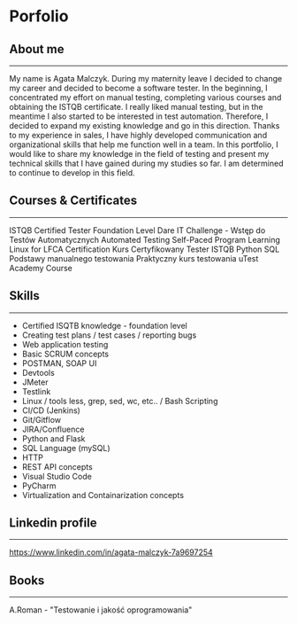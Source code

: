 # Porfolio
## About me
---
My name is Agata Malczyk. During my maternity leave I decided to change my career and decided to become a software tester.
In the beginning, I concentrated my effort on manual testing, completing various courses and obtaining the ISTQB certificate. I really liked manual testing, but in the meantime I also started to be interested in test automation. Therefore, I decided to expand my existing knowledge and go in this direction. Thanks to my experience in sales, I have highly developed communication and organizational skills that help me function well in a team. In this portfolio, I would like to share my knowledge in the field of testing and present my technical skills that I have gained during my studies so far. I am determined to continue to develop in this field.

## Courses & Certificates
---
ISTQB Certified Tester Foundation Level
Dare IT Challenge - Wstęp do Testów Automatycznych
Automated Testing Self-Paced Program
Learning Linux for LFCA Certification
Kurs Certyfikowany Tester ISTQB
Python
SQL
Podstawy manualnego testowania
Praktyczny kurs testowania
uTest Academy Course

## Skills
---
 * Certified ISQTB knowledge - foundation level
 * Creating test plans / test cases / reporting bugs
 * Web application testing
 * Basic SCRUM concepts
 * POSTMAN, SOAP UI
 * Devtools 
 * JMeter
 * Testlink
 * Linux / tools less, grep, sed, wc, etc.. / Bash Scripting
 * CI/CD (Jenkins)
 * Git/Gitflow
 * JIRA/Confluence
 * Python and Flask
 * SQL Language (mySQL)
 * HTTP 
 * REST API concepts
 * Visual Studio Code
 * PyCharm
 * Virtualization and Containarization concepts

## Linkedin profile
---
https://www.linkedin.com/in/agata-malczyk-7a9697254

## Books
--- 
A.Roman - "Testowanie i jakość oprogramowania"
